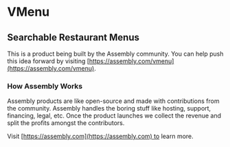 # VMenu

## Searchable Restaurant Menus

This is a product being built by the Assembly community. You can help push this idea forward by visiting [https://assembly.com/vmenu](https://assembly.com/vmenu).

### How Assembly Works

Assembly products are like open-source and made with contributions from the community. Assembly handles the boring stuff like hosting, support, financing, legal, etc. Once the product launches we collect the revenue and split the profits amongst the contributors.

Visit [https://assembly.com](https://assembly.com) to learn more.
